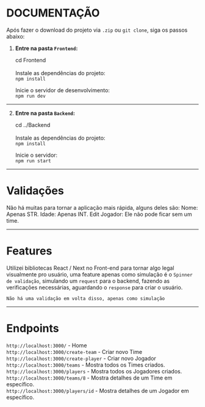 # DOCUMENTAÇÃO
Após fazer o download do projeto via `.zip` ou `git clone`, siga os passos abaixo:

1. **Entre na pasta `Frontend`:**

   cd Frontend<br><br>
   Instale as dependências do projeto:<br>
   `npm install`
   
   Inicie o servidor de desenvolvimento:<br>
   `npm run dev`
   
____________________________________________________________________________________

2. **Entre na pasta `Backend`:**
   
   cd ../Backend<br><br>
   Instale as dependências do projeto:<br>
   `npm install`
   
   Inicie o servidor:<br>
   `npm run start`
   
____________________________________________________________________________________

# Validações
Não há muitas para tornar a aplicação mais rápida, alguns deles são:
Nome: Apenas STR.
Idade: Apenas INT.
Edit Jogador: Ele não pode ficar sem um time.

____________________________________________________________________________________

# Features
Utilizei bibliotecas React / Next no Front-end para tornar algo legal visualmente pro usuário,
uma feature apenas como simulação é o `Spinner de validação`, simulando um `request` para o backend,
fazendo as verificações necessárias, aguardando o `response` para criar o usuário.

`Não há uma validação em volta disso, apenas como simulação`

____________________________________________________________________________________

# Endpoints

`http://localhost:3000/` - Home<br>
`http://localhost:3000/create-team` - Criar novo Time<br>
`http://localhost:3000/create-player` - Criar novo Jogador<br>
`http://localhost:3000/teams` - Mostra todos os Times criados.<br>
`http://localhost:3000/players` - Mostra todos os Jogadores criados.<br>
`http://localhost:3000/teams/8` - Mostra detalhes de um Time em específico.<br>
`http://localhost:3000/players/id` - Mostra detalhes de um Jogador em específico.

